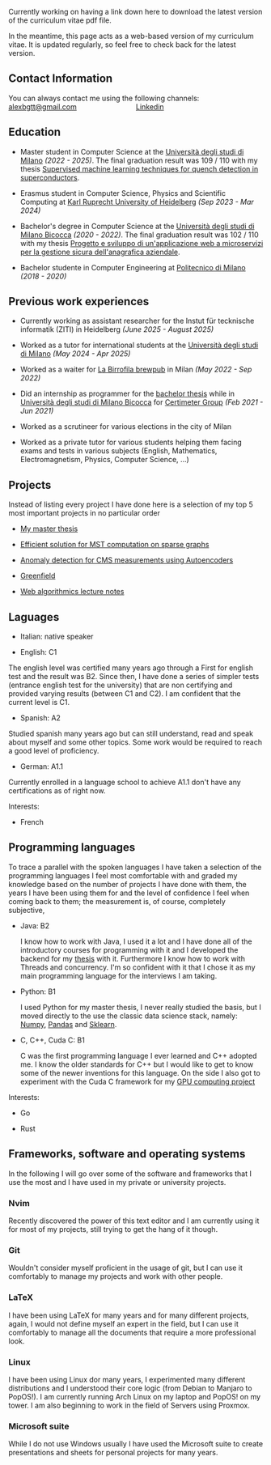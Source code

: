 Currently working on having a link down here to download the latest version of the curriculum vitae pdf file.

In the meantime, this page acts as a web-based version of my curriculum vitae. It is updated regularly, so feel free to check back for the latest version.

<h2> Contact Information </h2>
You can always contact me using the following channels:

<div style="display: flex;width: 100%;flex-direction: horizontal;">
  <div style="flex: 1;">
    <a href="mailto:alexbgtt@gmail.com">alexbgtt@gmail.com</a>
  </div>
  <div style="flex: 1;">
    <a href="https://www.linkedin.com/in/alessandro-biagiotti-a863a81a2/">Linkedin</a>
  </div>
</div>

<h2> Education </h2>

- Master student in Computer Science at the <a href="https://s3gmentati0nfault.github.io/me/unimi">Università degli studi di Milano</a> *(2022 - 2025)*.
The final graduation result was 109 / 110 with my thesis <a href="https://s3gmentati0nfault.github.io/mprjct/readme">Supervised machine learning techniques for quench detection in superconductors</a>.

- Erasmus student in Computer Science, Physics and Scientific Computing at <a href="https://s3gmentati0nfault.github.io/me/erasmus">Karl Ruprecht University of Heidelberg</a> *(Sep 2023 - Mar 2024)*

- Bachelor's degree in Computer Science at the <a href="https://s3gmentati0nfault.github.io/me/unimib">Università degli studi di Milano Bicocca</a> *(2020 - 2022)*. The final graduation result was 102 / 110 with my thesis <a href="https://s3gmentati0nfault.github.io/bachelor/readme">Progetto e sviluppo di un'applicazione web a microservizi per la gestione sicura dell'anagrafica aziendale</a>.

- Bachelor studente in Computer Engineering at <a href="https://s3gmentati0nfault.github.io/me/polimi">Politecnico di Milano</a> *(2018 - 2020)*

<h2> Previous work experiences </h2>

- Currently working as assistant researcher for the Instut für tecknische informatik (ZITI) in Heidelberg *(June 2025 - August 2025)*

- Worked as a tutor for international students at the <a href="https://s3gmentati0nfault.github.io/me/unimi">Università degli studi di Milano</a> *(May 2024 - Apr 2025)*

- Worked as a waiter for <a href="https://labirrofila.com/">La Birrofila brewpub</a> in Milan *(May 2022 - Sep 2022)*

- Did an internship as programmer for the <a href="https://s3gmentati0nfault.github.io/bachelor/readme">bachelor thesis</a> while in <a href="https://s3gmentati0nfault.github.io/me/unimib">Università degli studi di Milano Bicocca</a> for <a href="https://www.certimetergroup.com/">Certimeter Group</a> *(Feb 2021 - Jun 2021)*

- Worked as a scrutineer for various elections in the city of Milan

- Worked as a private tutor for various students helping them facing exams and tests in various subjects (English, Mathematics, Electromagnetism, Physics, Computer Science, ...)

<h2> Projects </h2>
Instead of listing every project I have done here is a selection of my top 5 most important projects
in no particular order

- <a href="https://s3gmentati0nfault.github.io/mprjct/readme">My master thesis</a>

- <a href="https://s3gmentati0nfault.github.io/boruvka/readme/">Efficient solution for MST
  computation on sparse graphs</a>

- <a href="https://s3gmentati0nfault.github.io/autoencoders/readme/">Anomaly detection for CMS
  measurements using Autoencoders</a>

- <a href="https://s3gmentati0nfault.github.io/greenfield/readme/">Greenfield</a>

- <a href="https://s3gmentati0nfault.github.io/algoweb/readme/">Web algorithmics lecture notes</a>

<h2> Laguages </h2>

- Italian: native speaker

- English: C1

The english level was certified many years ago through a First for english test and the result was B2. Since then, I have done a series of simpler tests (entrance english test for the university) that are non certifying and provided varying results (between C1 and C2). I am confident that the current level is C1.

- Spanish: A2

Studied spanish many years ago but can still understand, read and speak about myself and some other topics. Some work would be required to reach a good level of proficiency.

- German: A1.1

Currently enrolled in a language school to achieve A1.1 don't have any certifications as of right
now.

Interests:

- French

<h2> Programming languages </h2>
To trace a parallel with the spoken languages I have taken a selection of the programming languages I feel most comfortable with and graded my knowledge based on the number of projects I have done with them, the years I have been using them for and the level of confidence I feel when coming back to them; the measurement is, of course, completely subjective,

- Java: B2

  I know how to work with Java, I used it a lot and I have done all of the introductory courses for programming with it and I developed the backend for my <a href="https://s3gmentati0nfault.github.io/bachelor/readme/">thesis</a> with it. Furthermore I know how to work with Threads and concurrency. I'm so confident with it that I chose it as my main programming language for the interviews I am taking.

- Python: B1

  I used Python for my master thesis, I never really studied the basis, but I moved directly to the use the classic data science stack, namely: <a href="https://numpy.org/">Numpy</a>, <a href="https://pandas.pydata.org/">Pandas</a> and <a href="https://scikit-learn.org/stable/">Sklearn</a>.

- C, C++, Cuda C: B1
  
  C was the first programming language I ever learned and C++ adopted me. I know the older standards for C++ but I would like to get to know some of the newer inventions for this language. On the side I also got to experiment with the Cuda C framework for my <a href="https://s3gmentati0nfault.github.io/boruvka/readme/">GPU computing project</a>

Interests:

- Go

- Rust

<h2> Frameworks, software and operating systems </h2>
In the following I will go over some of the software and frameworks that I use the most and I have used in my private or university projects.

<h3>Nvim</h3>
Recently discovered the power of this text editor and I am currently using it for most of my projects, still trying to get the hang of it though.

<h3>Git</h3>
Wouldn't consider myself proficient in the usage of git, but I can use it comfortably to manage my projects and work with other people.

<h3>LaTeX</h3>
I have been using LaTeX for many years and for many different projects, again, I would not define myself an expert in the field, but I can use it comfortably to manage all the documents that require a more professional look.

<h3>Linux</h3>
I have been using Linux dor many years, I experimented many different distributions and I understood their core logic (from Debian to Manjaro to PopOS!). I am currently running Arch Linux on my laptop and PopOS! on my tower. I am also beginning to work in the field of Servers using Proxmox.

<h3>Microsoft suite</h3>
While I do not use Windows usually I have used the Microsoft suite to create presentations and
sheets for personal projects for many years.
